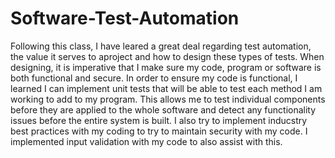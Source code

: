 # Software-Test-Automation

Following this class, I have leared a great deal regarding test automation, the value it serves to aproject and how to design these types of tests. When designing, it is imperative that I make sure my code, program or software is both functional and secure. In order to ensure my code is functional, I learned I can implement unit tests that will be able to test each method I am working to add to my program. This allows me to test individual components before they are applied to the whole software and detect any functionality issues before the entire system is built. I also try to implement inducstry best practices with my coding to try to maintain security with my code. I implemented input validation with my code to also assist with this. 
